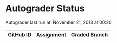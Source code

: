 # Autograder Status
Autograder last run at: November 21, 2018 at 00:20

| GitHub ID | Assignment | Graded Branch |
|-----------|------------|---------------|
